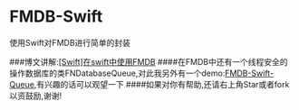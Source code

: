 # FMDB-Swift
使用Swift对FMDB进行简单的封装

###博文讲解:[[Swift]在swift中使用FMDB](http://www.jianshu.com/p/a46124236ecc)
####在FMDB中还有一个线程安全的操作数据库的类FNDatabaseQueue,对此我另外有一个demo:[FMDB-Swift-Queue](https://github.com/LQQZYY/FMDB-Swift-Queue),有兴趣的话可以观望一下
####如果对你有帮助,还请右上角Star或者fork以资鼓励,谢谢!
